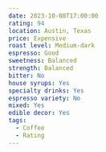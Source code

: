 ```yaml
---
date: 2023-10-08T17:00:00
rating: 94
location: Austin, Texas
price: Expensive
roast level: Medium-dark
espresso: Good
sweetness: Balanced
strength: Balanced
bitter: No
house syrups: Yes
specialty drinks: Yes
espresso variety: No
mixed: Yes
edible decor: Yes
tags:
  - Coffee
  - Rating
---
```



